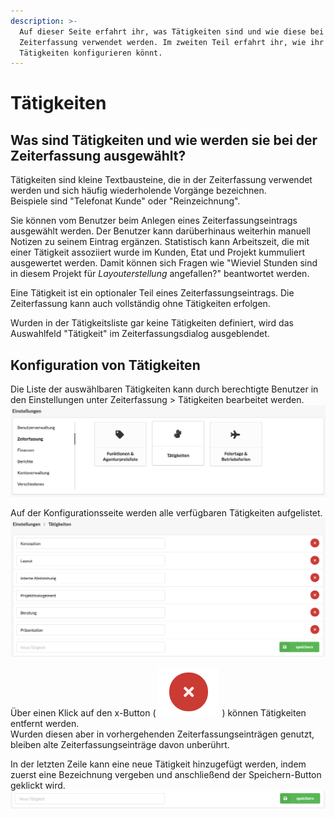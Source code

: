 ```yaml
---
description: >-
  Auf dieser Seite erfahrt ihr, was Tätigkeiten sind und wie diese bei der
  Zeiterfassung verwendet werden. Im zweiten Teil erfahrt ihr, wie ihr die
  Tätigkeiten konfigurieren könnt.
---
```


# Tätigkeiten

## Was sind Tätigkeiten und wie werden sie bei der Zeiterfassung ausgewählt?

Tätigkeiten sind kleine Textbausteine, die in der Zeiterfassung verwendet werden und sich häufig wiederholende Vorgänge bezeichnen.   
Beispiele sind  "Telefonat Kunde" oder "Reinzeichnung". 

Sie können vom  Benutzer beim Anlegen eines Zeiterfassungseintrags  ausgewählt werden. Der Benutzer kann darüberhinaus weiterhin manuell Notizen zu seinem Eintrag ergänzen. Statistisch kann Arbeitszeit, die mit einer  Tätigkeit assoziiert wurde im Kunden, Etat und Projekt kummuliert ausgewertet werden. Damit können sich Fragen wie "Wieviel Stunden sind in diesem Projekt für _Layouterstellung_ angefallen?" beantwortet werden.

Eine Tätigkeit ist ein optionaler Teil eines Zeiterfassungseintrags. Die Zeiterfassung kann auch vollständig ohne Tätigkeiten erfolgen. 

Wurden in der Tätigkeitsliste gar keine Tätigkeiten definiert, wird das Auswahlfeld "Tätigkeit" im Zeiterfassungsdialog ausgeblendet.

## Konfiguration von Tätigkeiten

Die Liste der auswählbaren Tätigkeiten kann durch berechtigte Benutzer in den Einstellungen unter Zeiterfassung &gt; Tätigkeiten bearbeitet werden. ![](../.gitbook/assets/bildschirmfoto-2019-11-25-um-09.58.14.png) 

Auf der Konfigurationsseite werden alle verfügbaren Tätigkeiten aufgelistet.  
![](../.gitbook/assets/bildschirmfoto-2019-11-25-um-10.19.46.png) 

Über einen Klick auf den x-Button \( ![](../.gitbook/assets/bildschirmfoto-2019-11-25-um-10.23.24.png) \) können Tätigkeiten entfernt werden.   
Wurden diesen aber in vorhergehenden Zeiterfassungseinträgen genutzt, bleiben alte Zeiterfassungseinträge davon unberührt. 

In der letzten Zeile kann eine neue Tätigkeit hinzugefügt werden, indem zuerst eine Bezeichnung vergeben und anschließend der Speichern-Button geklickt wird.  
![](../.gitbook/assets/bildschirmfoto-2019-11-25-um-10.23.32.png) 



